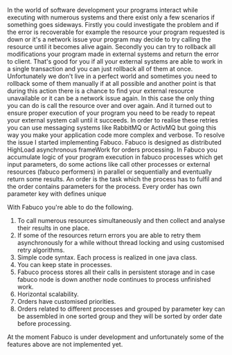 In the world of software development your programs interact while executing with numerous systems and 
there exist only a few scenarios if something goes sideways.
Firstly you could investigate the problem and if the error is recoverable for example the resource 
your program requested is down or it's a network issue your program may decide to try calling the 
resource until it becomes alive again.
Secondly you can try to rollback all modifications your program made in external systems and return 
the error to client. That's good for you if all your external systems are able to work in a single 
transaction and you can just rollback all of them at once. Unfortunately we don't live in a perfect 
world and sometimes you need to rollback some of them manually if at all possible and another point 
is that during this action there is a chance to find your external resource unavailable or it can be 
a network issue again. In this case the only thing you can do is call the resource over and over again.
And it turned out to ensure proper execution of your program you need to be ready to repeat your 
external system call until it succeeds. In order to realise these retries you can use messaging 
systems like RabbitMQ or ActivMQ but going this way you make your application code more complex and 
verbose. To resolve the issue I started implementing Fabuco. 
Fabuco is designed as distributed HighLoad asynchronous frameWork for orders processing. In Fabuco 
you accumulate logic of your program execution in fabuco processes which get input parameters, do 
some actions like call other processes or external resources (fabuco performers) in parallel or 
sequentially and eventually return some results. An order is the task which the process has to fulfil 
and the order contains parameters for the process. Every order has own parameter key with defines unique   

With Fabuco you're able to do the following.
1) To call numerous resources simultaneously and then collect and analyse their results in one place.
2) If some of the resources return errors you are able to retry them asynchronously for a while 
without thread locking and using customised retry algorithms.
3) Simple code syntax. Each process is realized in one java class.
4) You can keep state in processes.
5) Fabuco process stores all their calls in persistent storage and in case fabuco node is down 
   another node continues to process unfinished work.
6) Horizontal scalability.
7) Orders have customised priorities.
8) Orders related to different processes and grouped by parameter key can be assembled in one 
   sorted group and they will be sorted by order date before processing.
   
At the moment Fabuco is under development and unfortunately some of the features above are not 
implemented yet.     
